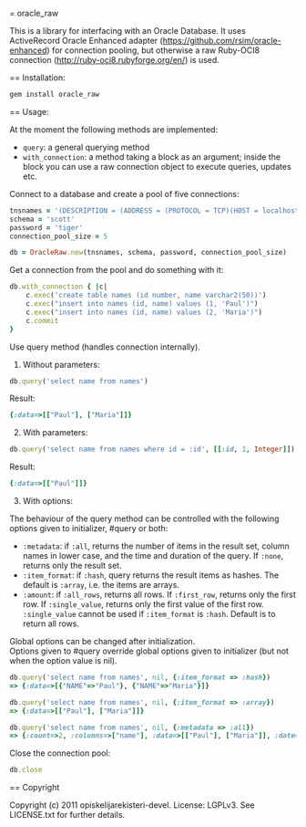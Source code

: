 = oracle_raw

This is a library for interfacing with an Oracle Database. It uses ActiveRecord Oracle Enhanced adapter (https://github.com/rsim/oracle-enhanced) for connection pooling, but otherwise a raw Ruby-OCI8 connection (http://ruby-oci8.rubyforge.org/en/) is used. 

== Installation: 

```bash
gem install oracle_raw
```
== Usage:

At the moment the following methods are implemented:

* `query`: a general querying method
* `with_connection`: a method taking a block as an argument; inside the block you can use a raw connection object to execute queries, updates etc.

Connect to a database and create a pool of five connections:

```ruby
tnsnames = '(DESCRIPTION = (ADDRESS = (PROTOCOL = TCP)(HOST = localhost)(PORT = 1521)) (CONNECT_DATA = (SERVER = DEDICATED) (SID = TEST)))'
schema = 'scott'
password = 'tiger'
connection_pool_size = 5

db = OracleRaw.new(tnsnames, schema, password, connection_pool_size)
```

Get a connection from the pool and do something with it: 

```ruby
db.with_connection { |c| 
	c.exec('create table names (id number, name varchar2(50))') 
	c.exec("insert into names (id, name) values (1, 'Paul')") 
	c.exec("insert into names (id, name) values (2, 'Maria')")
	c.commit
}
```

Use query method (handles connection internally).

1. Without parameters:

```ruby
db.query('select name from names')
```

Result: 

```ruby
{:data=>[["Paul"], ["Maria"]]}
```

2. With parameters: 

```ruby
db.query('select name from names where id = :id', [[:id, 1, Integer]])
```

Result: 

```ruby
{:data=>[["Paul"]]}
```

3. With options: 

The behaviour of the query method can be controlled with the following options given to initializer, #query or both: 
* `:metadata`: if `:all`, returns the number of items in the result set, column names in lower case, and the time and duration of the query. If `:none`, returns only the result set. 
* `:item_format`: if `:hash`, query returns the result items as hashes. The default is `:array`, i.e. the items are arrays. 
* `:amount`: if `:all_rows`, returns all rows. If `:first_row`, returns only the first row. If `:single_value`, returns only the first value of the first row. `:single_value` cannot be used if `:item_format` is `:hash`. Default is to return all rows. 

Global options can be changed after initialization.  
Options given to #query override global options given to initializer (but not when the option value is nil).

```ruby
db.query('select name from names', nil, {:item_format => :hash})
=> {:data=>[{"NAME"=>"Paul"}, {"NAME"=>"Maria"}]}

db.query('select name from names', nil, {:item_format => :array})
=> {:data=>[["Paul"], ["Maria"]]}

db.query('select name from names', nil, {:metadata => :all})
=> {:count=>2, :columns=>["name"], :data=>[["Paul"], ["Maria"]], :date=>2012-09-17 15:53:46 `0300, :duration=>0.0016196}
```

Close the connection pool: 

```ruby
db.close
```

== Copyright

Copyright (c) 2011 opiskelijarekisteri-devel. License: LGPLv3. See LICENSE.txt for further details.
